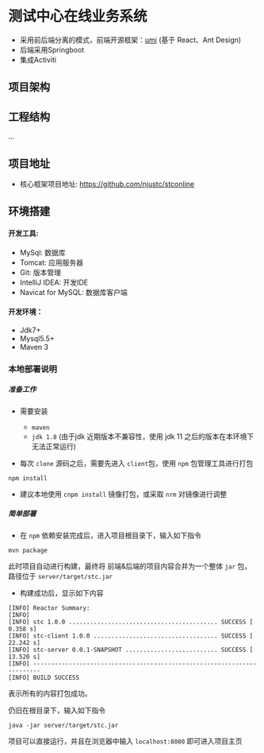 # 测试中心在线业务系统

- 采用前后端分离的模式，前端开源框架：[umi](https://gitee.com/smallc/Sword) (基于 React、Ant Design)
- 后端采用Springboot
- 集成Activiti

## 项目架构



## 工程结构

...

## 项目地址

-  核心框架项目地址: <https://github.com/njustc/stconline>

## 环境搭建

#### 开发工具:

- MySql: 数据库
- Tomcat: 应用服务器
- Git: 版本管理
- IntelliJ IDEA: 开发IDE
- Navicat for MySQL: 数据库客户端

#### 开发环境：

- Jdk7+
- Mysql5.5+
- Maven 3

### 本地部署说明

##### 准备工作

- 需要安装
  - `maven`
  - `jdk 1.8` (由于jdk 近期版本不兼容性，使用 jdk 11 之后的版本在本环境下无法正常运行)

- 每次 `clone` 源码之后，需要先进入 `client`包，使用 `npm` 包管理工具进行打包

```
npm install
```

- 建议本地使用 `cnpm install` 镜像打包，或采取 `nrm` 对镜像进行调整

##### 简单部署

- 在 `npm` 依赖安装完成后，进入项目根目录下，输入如下指令

```
mvn package
```

此时项目自动进行构建，最终将 前端&后端的项目内容合并为一个整体 `jar` 包，路径位于 `server/target/stc.jar`

- 构建成功后，显示如下内容

```
[INFO] Reactor Summary:
[INFO] 
[INFO] stc 1.0.0 .......................................... SUCCESS [  0.358 s]
[INFO] stc-client 1.0.0 ................................... SUCCESS [ 22.242 s]
[INFO] stc-server 0.0.1-SNAPSHOT .......................... SUCCESS [ 13.520 s]
[INFO] ------------------------------------------------------------------------
[INFO] BUILD SUCCESS

```

表示所有的内容打包成功。

仍旧在根目录下，输入如下指令

```
java -jar server/target/stc.jar
```

项目可以直接运行，并且在浏览器中输入 `localhost:8080` 即可进入项目主页